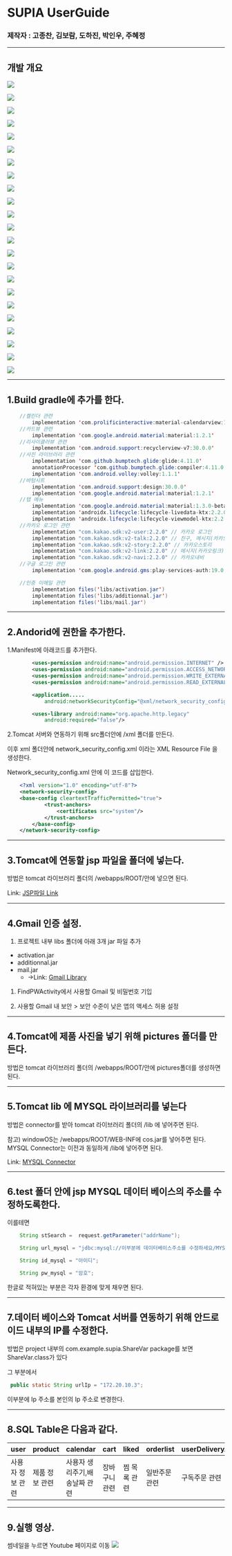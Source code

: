 # SUPIA UserGuide

### 제작자 : 고종찬, 김보람, 도하진, 박인우, 주혜정

---

## 개발 개요

![](https://github.com/AndroidMnS/supiaDocument/blob/main/android_supia_projectReport/%E1%84%8B%E1%85%A1%E1%86%AB%E1%84%83%E1%85%B3%E1%84%85%E1%85%A9%E1%84%8B%E1%85%B5%E1%84%83%E1%85%B3_%E1%84%89%E1%85%AE%E1%84%91%E1%85%B5%E1%84%8B%E1%85%A1.001.jpeg)

![](https://github.com/AndroidMnS/supiaDocument/blob/main/android_supia_projectReport/%E1%84%8B%E1%85%A1%E1%86%AB%E1%84%83%E1%85%B3%E1%84%85%E1%85%A9%E1%84%8B%E1%85%B5%E1%84%83%E1%85%B3_%E1%84%89%E1%85%AE%E1%84%91%E1%85%B5%E1%84%8B%E1%85%A1.002.jpeg)

![](https://github.com/AndroidMnS/supiaDocument/blob/main/android_supia_projectReport/%E1%84%8B%E1%85%A1%E1%86%AB%E1%84%83%E1%85%B3%E1%84%85%E1%85%A9%E1%84%8B%E1%85%B5%E1%84%83%E1%85%B3_%E1%84%89%E1%85%AE%E1%84%91%E1%85%B5%E1%84%8B%E1%85%A1.003.jpeg)

![](https://github.com/AndroidMnS/supiaDocument/blob/main/android_supia_projectReport/%E1%84%8B%E1%85%A1%E1%86%AB%E1%84%83%E1%85%B3%E1%84%85%E1%85%A9%E1%84%8B%E1%85%B5%E1%84%83%E1%85%B3_%E1%84%89%E1%85%AE%E1%84%91%E1%85%B5%E1%84%8B%E1%85%A1.004.jpeg)

![](https://github.com/AndroidMnS/supiaDocument/blob/main/android_supia_projectReport/%E1%84%8B%E1%85%A1%E1%86%AB%E1%84%83%E1%85%B3%E1%84%85%E1%85%A9%E1%84%8B%E1%85%B5%E1%84%83%E1%85%B3_%E1%84%89%E1%85%AE%E1%84%91%E1%85%B5%E1%84%8B%E1%85%A1.005.jpeg)

![](https://github.com/AndroidMnS/supiaDocument/blob/main/android_supia_projectReport/%E1%84%8B%E1%85%A1%E1%86%AB%E1%84%83%E1%85%B3%E1%84%85%E1%85%A9%E1%84%8B%E1%85%B5%E1%84%83%E1%85%B3_%E1%84%89%E1%85%AE%E1%84%91%E1%85%B5%E1%84%8B%E1%85%A1.006.jpeg)

![](https://github.com/AndroidMnS/supiaDocument/blob/main/android_supia_projectReport/%E1%84%8B%E1%85%A1%E1%86%AB%E1%84%83%E1%85%B3%E1%84%85%E1%85%A9%E1%84%8B%E1%85%B5%E1%84%83%E1%85%B3_%E1%84%89%E1%85%AE%E1%84%91%E1%85%B5%E1%84%8B%E1%85%A1.007.jpeg)

![](https://github.com/AndroidMnS/supiaDocument/blob/main/android_supia_projectReport/%E1%84%8B%E1%85%A1%E1%86%AB%E1%84%83%E1%85%B3%E1%84%85%E1%85%A9%E1%84%8B%E1%85%B5%E1%84%83%E1%85%B3_%E1%84%89%E1%85%AE%E1%84%91%E1%85%B5%E1%84%8B%E1%85%A1.008.jpeg)

![](https://github.com/AndroidMnS/supiaDocument/blob/main/android_supia_projectReport/%E1%84%8B%E1%85%A1%E1%86%AB%E1%84%83%E1%85%B3%E1%84%85%E1%85%A9%E1%84%8B%E1%85%B5%E1%84%83%E1%85%B3_%E1%84%89%E1%85%AE%E1%84%91%E1%85%B5%E1%84%8B%E1%85%A1.009.jpeg)

![](https://github.com/AndroidMnS/supiaDocument/blob/main/android_supia_projectReport/%E1%84%8B%E1%85%A1%E1%86%AB%E1%84%83%E1%85%B3%E1%84%85%E1%85%A9%E1%84%8B%E1%85%B5%E1%84%83%E1%85%B3_%E1%84%89%E1%85%AE%E1%84%91%E1%85%B5%E1%84%8B%E1%85%A1.0010.jpeg)

![](https://github.com/AndroidMnS/supiaDocument/blob/main/android_supia_projectReport/%E1%84%8B%E1%85%A1%E1%86%AB%E1%84%83%E1%85%B3%E1%84%85%E1%85%A9%E1%84%8B%E1%85%B5%E1%84%83%E1%85%B3_%E1%84%89%E1%85%AE%E1%84%91%E1%85%B5%E1%84%8B%E1%85%A1.011.jpeg)

![](https://github.com/AndroidMnS/supiaDocument/blob/main/android_supia_projectReport/%E1%84%8B%E1%85%A1%E1%86%AB%E1%84%83%E1%85%B3%E1%84%85%E1%85%A9%E1%84%8B%E1%85%B5%E1%84%83%E1%85%B3_%E1%84%89%E1%85%AE%E1%84%91%E1%85%B5%E1%84%8B%E1%85%A1.012.jpeg)

![](https://github.com/AndroidMnS/supiaDocument/blob/main/android_supia_projectReport/%E1%84%8B%E1%85%A1%E1%86%AB%E1%84%83%E1%85%B3%E1%84%85%E1%85%A9%E1%84%8B%E1%85%B5%E1%84%83%E1%85%B3_%E1%84%89%E1%85%AE%E1%84%91%E1%85%B5%E1%84%8B%E1%85%A1.013.jpeg)

![](https://github.com/AndroidMnS/supiaDocument/blob/main/android_supia_projectReport/%E1%84%8B%E1%85%A1%E1%86%AB%E1%84%83%E1%85%B3%E1%84%85%E1%85%A9%E1%84%8B%E1%85%B5%E1%84%83%E1%85%B3_%E1%84%89%E1%85%AE%E1%84%91%E1%85%B5%E1%84%8B%E1%85%A1.014.jpeg)

![](https://github.com/AndroidMnS/supiaDocument/blob/main/android_supia_projectReport/%E1%84%8B%E1%85%A1%E1%86%AB%E1%84%83%E1%85%B3%E1%84%85%E1%85%A9%E1%84%8B%E1%85%B5%E1%84%83%E1%85%B3_%E1%84%89%E1%85%AE%E1%84%91%E1%85%B5%E1%84%8B%E1%85%A1.015.jpeg)

![](https://github.com/AndroidMnS/supiaDocument/blob/main/android_supia_projectReport/%E1%84%8B%E1%85%A1%E1%86%AB%E1%84%83%E1%85%B3%E1%84%85%E1%85%A9%E1%84%8B%E1%85%B5%E1%84%83%E1%85%B3_%E1%84%89%E1%85%AE%E1%84%91%E1%85%B5%E1%84%8B%E1%85%A1.016.jpeg)

![](https://github.com/AndroidMnS/supiaDocument/blob/main/android_supia_projectReport/%E1%84%8B%E1%85%A1%E1%86%AB%E1%84%83%E1%85%B3%E1%84%85%E1%85%A9%E1%84%8B%E1%85%B5%E1%84%83%E1%85%B3_%E1%84%89%E1%85%AE%E1%84%91%E1%85%B5%E1%84%8B%E1%85%A1.017.jpeg)

![](https://github.com/AndroidMnS/supiaDocument/blob/main/android_supia_projectReport/%E1%84%8B%E1%85%A1%E1%86%AB%E1%84%83%E1%85%B3%E1%84%85%E1%85%A9%E1%84%8B%E1%85%B5%E1%84%83%E1%85%B3_%E1%84%89%E1%85%AE%E1%84%91%E1%85%B5%E1%84%8B%E1%85%A1.018.jpeg)

![](https://github.com/AndroidMnS/supiaDocument/blob/main/android_supia_projectReport/%E1%84%8B%E1%85%A1%E1%86%AB%E1%84%83%E1%85%B3%E1%84%85%E1%85%A9%E1%84%8B%E1%85%B5%E1%84%83%E1%85%B3_%E1%84%89%E1%85%AE%E1%84%91%E1%85%B5%E1%84%8B%E1%85%A1.019.jpeg)

![](https://github.com/AndroidMnS/supiaDocument/blob/main/android_supia_projectReport/%E1%84%8B%E1%85%A1%E1%86%AB%E1%84%83%E1%85%B3%E1%84%85%E1%85%A9%E1%84%8B%E1%85%B5%E1%84%83%E1%85%B3_%E1%84%89%E1%85%AE%E1%84%91%E1%85%B5%E1%84%8B%E1%85%A1.020.jpeg)

![](https://github.com/AndroidMnS/supiaDocument/blob/main/android_supia_projectReport/%E1%84%8B%E1%85%A1%E1%86%AB%E1%84%83%E1%85%B3%E1%84%85%E1%85%A9%E1%84%8B%E1%85%B5%E1%84%83%E1%85%B3_%E1%84%89%E1%85%AE%E1%84%91%E1%85%B5%E1%84%8B%E1%85%A1.021.jpeg)

![](https://github.com/AndroidMnS/supiaDocument/blob/main/android_supia_projectReport/%E1%84%8B%E1%85%A1%E1%86%AB%E1%84%83%E1%85%B3%E1%84%85%E1%85%A9%E1%84%8B%E1%85%B5%E1%84%83%E1%85%B3_%E1%84%89%E1%85%AE%E1%84%91%E1%85%B5%E1%84%8B%E1%85%A1.022.jpeg)

![](https://github.com/AndroidMnS/supiaDocument/blob/main/android_supia_projectReport/%E1%84%8B%E1%85%A1%E1%86%AB%E1%84%83%E1%85%B3%E1%84%85%E1%85%A9%E1%84%8B%E1%85%B5%E1%84%83%E1%85%B3_%E1%84%89%E1%85%AE%E1%84%91%E1%85%B5%E1%84%8B%E1%85%A1.023.jpeg)

---

## 1.Build gradle에 추가를 한다.

```java 
    //켈린더 관련
        implementation 'com.prolificinteractive:material-calendarview:1.4.3'
    //카드뷰 관련
        implementation 'com.google.android.material:material:1.2.1'
    //리사이클러뷰 관련
        implementation 'com.android.support:recyclerview-v7:30.0.0'
    //사진 라이브러리 관련
        implementation 'com.github.bumptech.glide:glide:4.11.0'
        annotationProcessor 'com.github.bumptech.glide:compiler:4.11.0'
        implementation 'com.android.volley:volley:1.1.1'
    //바텀시트
        implementation 'com.android.support:design:30.0.0'
        implementation 'com.google.android.material:material:1.2.1'
    //탭 메뉴
        implementation 'com.google.android.material:material:1.3.0-beta01'
        implementation 'androidx.lifecycle:lifecycle-livedata-ktx:2.2.0'
        implementation 'androidx.lifecycle:lifecycle-viewmodel-ktx:2.2.0'
    //카카오 로그인 관련
        implementation "com.kakao.sdk:v2-user:2.2.0" // 카카오 로그인
        implementation "com.kakao.sdk:v2-talk:2.2.0" // 친구, 메시지(카카오톡)
        implementation "com.kakao.sdk:v2-story:2.2.0" // 카카오스토리
        implementation "com.kakao.sdk:v2-link:2.2.0" // 메시지(카카오링크)
        implementation "com.kakao.sdk:v2-navi:2.2.0" // 카카오내비
    //구글 로그인 관련
        implementation 'com.google.android.gms:play-services-auth:19.0.0'//구글로그인 모듈

    //인증 이메일 관련
        implementation files('libs/activation.jar')
        implementation files('libs/additionnal.jar')
        implementation files('libs/mail.jar')
```
---

## 2.Andorid에 권한을 추가한다.

1.Manifest에 아래코드를 추가한다.
```xml
        <uses-permission android:name="android.permission.INTERNET" />
        <uses-permission android:name="android.permission.ACCESS_NETWORK_STATE" />
        <uses-permission android:name="android.permission.WRITE_EXTERNAL_STORAGE" />
        <uses-permission android:name="android.permission.READ_EXTERNAL_STORAGE" />

        <application.....
            android:networkSecurityConfig="@xml/network_security_config">

        <uses-library android:name="org.apache.http.legacy"
            android:required="false"/>
```
2.Tomcat 서버와 연동하기 위해 src폴더안에 /xml 폴더를 만든다.

이후 xml 폴더안에 network_security_config.xml 이라는 XML Resource File 을 생성한다.

Network_security_config.xml 안에 이 코드를 삽입한다.
```xml
    <?xml version="1.0" encoding="utf-8"?>
    <network-security-config>
    <base-config cleartextTrafficPermitted="true">
            <trust-anchors>
                <certificates src="system"/>
            </trust-anchors>
        </base-config>
    </network-security-config>
```
---

## 3.Tomcat에 연동할 jsp 파일을 폴더에 넣는다.

방법은 tomcat 라이브러리 폴더의 /webapps/ROOT/안에 넣으면 된다.

Link: [JSP파일 Link][jsp link]

[jsp link]: https://github.com/AndroidMnS/supiaDocument/tree/main/jsp

---

## 4.Gmail 인증 설정.


1. 프로젝트 내부 libs 폴더에 아래 3개 jar 파일 추가

+ activation.jar
+ additionnal.jar
+ mail.jar  
  -  ->Link: [Gmail Library][jsp link]

[jsp link]: https://github.com/AndroidMnS/supiaDocument/tree/main/libs





1. FindPWActivity에서 사용할 Gmail 및 비밀번호 기입


2. 사용할 Gmail 내 보안 > 보안 수준이 낮은 앱의 액세스 허용 설정



---

## 4.Tomcat에 제품 사진을 넣기 위해 pictures 폴더를 만든다.

방법은 tomcat 라이브러리 폴더의 /webapps/ROOT/안에 pictures폴더를 생성하면 된다.

---

## 5.Tomcat lib 에 MYSQL 라이브러리를 넣는다

방법은 connector를 받아 tomcat 라이브러리 폴더의 /lib 에 넣어주면 된다.

참고) windowOS는 /webapps/ROOT/WEB-INF에 cos.jar를 넣어주면 된다. MYSQL Connector는 이전과 동일하게 /lib에 넣어주면 된다.

Link: [MYSQL Connector][my sql connector]

[my sql connector]: https://github.com/AndroidMammamia/MammamiaDocument/tree/main/databaseConnector

---

## 6.test 폴더 안에 jsp MYSQL 데이터 베이스의 주소를 수정하도록한다.

이를테면

```java
    String stSearch =  request.getParameter("addrName");

    String url_mysql = "jdbc:mysql://이부분에 데이터베이스주소를 수정하세요/MYSQL스키마이름?serverTimezone=Asia/Seoul&characterEncoding=utf8&useSSL=false";

    String id_mysql = "아이디";

    String pw_mysql = "암호";
```

한글로 적혀있는 부분은 각자 환경에 맞게 채우면 된다.

---
## 7.데이터 베이스와 Tomcat 서버를 연동하기 위해 안드로이드 내부의 IP를 수정한다.

방법은 project 내부의 com.example.supia.ShareVar package를 보면 ShareVar.class가 있다

그 부분에서 

```java
 public static String urlIp = "172.20.10.3"; 

```
이부분에 Ip 주소를 본인의 Ip 주소로 변경한다.


---
## 8.SQL Table은 다음과 같다.

| user        | product    | calendar     | cart     | liked  | orderlist |userDeliveryAddrList              | qna     | review | subscribeOrder 
| ------------- | ----------- | ----------- | ------------ | ----------- | ---------------------- | ----------- | ------------- |----------- |----------- |
| 사용자 정보 관련 | 제품 정보 관련 | 사용자 생리주기,배송날짜 관련 | 장바구니 관련 | 찜 목록 관련 | 일반주문 관련| 구독주문 관련 | 제품 QnA 관련 | 제품 리뷰 관련   |구매자 배송 리스트 관련

---

## 9.실행 영상.

썸네일을 누르면 Youtube 페이지로 이동
[![](http://img.youtube.com/vi/unRgWQw08sE/0.jpg)](http://www.youtube.com/watch?v=unRgWQw08sE "")

